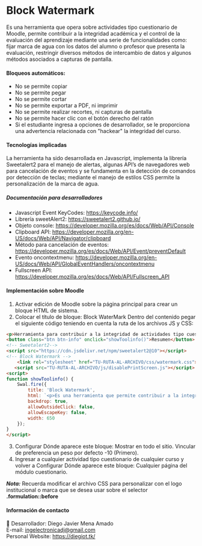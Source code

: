 # Block Watermark
Es una herramienta que opera sobre actividades tipo cuestionario de Moodle, permite contribuir a la integridad académica y el control de la evaluación del aprendizaje mediante una serie de funcionalidades como: fijar marca de agua con los datos del alumno o profesor que presenta la evaluación, restringir diversos métodos de intercambio de datos y algunos métodos asociados a capturas de pantalla.

#### Bloqueos automáticos:
* No se permite copiar
* No se permite pegar
* No se permite cortar
* No se permite exportar a PDF, ni imprimir
* No se permite realizar recortes, ni capturas de pantalla
* No se permite hacer clic con el botón derecho del ratón
* Si el estudiante ingresa a opciones de desarrollador, se le proporciona una advertencia relacionada con "hackear" la integridad del curso.

#### Tecnologías implicadas
La herramienta ha sido desarrollada en Javascript, implementa la librería Sweetalert2 para el manejo de alertas, algunas API’s de navegadores web para cancelación de eventos y se fundamenta en la detección de comandos por detección de teclas; mediante el manejo de estilos CSS permite la personalización de la marca de agua.

##### Documentación para desarrolladores
* Javascript Event KeyCodes: https://keycode.info/
* Librería sweetAlert2: https://sweetalert2.github.io/
* Objeto console: https://developer.mozilla.org/es/docs/Web/API/Console
* Clipboard API: https://developer.mozilla.org/en-US/docs/Web/API/Navigator/clipboard
* Método para cancelación de eventos: https://developer.mozilla.org/es/docs/Web/API/Event/preventDefault
* Evento oncontextmenu: https://developer.mozilla.org/en-US/docs/Web/API/GlobalEventHandlers/oncontextmenu
* Fullscreen API: https://developer.mozilla.org/es/docs/Web/API/Fullscreen_API


#### Implementación sobre Moodle
1. Activar edición de Moodle sobre la página principal para crear un bloque HTML de sistema.
2. Colocar el título de bloque: Block WaterMark
Dentro del contenido pegar el siguiente código teniendo en cuenta la ruta de los archivos JS y CSS:
```html
<p>Herramienta para contribuir a la integridad de actividades tipo cuestionario.</p>
<button class="btn btn-info" onclick="showToolinfo()">Resumen</button>
<!-- Sweetalert2-->
<script src="https://cdn.jsdelivr.net/npm/sweetalert2@10"></script>
<!-- Block Watermark -->
    <link rel="stylesheet" href="TU-RUTA-AL-ARCHIVO/css/watermark.css">
   <script src="TU-RUTA-AL-ARCHIVO/js/disablePrintScreen.js"></script>
<script>
function showToolinfo() {
    Swal.fire({
        title: 'Block Watermark',
        html: `<p>Es una herramienta que permite contribuir a la integridad de las evaluaciones con una serie de funcionalidades, tales como: fijar marca de agua con datos del alumno o profesor que presenta la evaluación, restringir diferentes métodos de capturas de pantalla y restringir métodos de intercambio de datos. </p><h2>Cierres automáticos:</h2> <ul style="text-align: justify"> <li>No se permite copiar</li> <li>No se permite pegar</li> <li>No se permite cortar</li> <li>No se permite exportar a PDF, ni imprimir</li> <li>No se permite realizar capturas de pantalla</li> <li>Se limita el recorte de pantalla</li> <li>No se permite hacer clic con el botón derecho del ratón</li></ul>`,
        backdrop: true,
        allowOutsideClick: false,
        allowEscapeKey: false,
        width: 650
    });
}
</script>
```
3. Configurar Dónde aparece este bloque: Mostrar en todo el sitio. Vincular de preferencia un peso por defecto -10 (Primero).
4. Ingresar a cualquier actividad tipo cuestionario de cualquier curso y volver a Configurar Dónde aparece este bloque: Cualquier página del módulo cuestionario.

***Nota:*** Recuerda modificar el archivo CSS para personalizar con el logo institucional o marca que se desea usar sobre el selector **.formulation::before**

#### Información de contacto
👋 Desarrollador: Diego Javier Mena Amado  
E-mail: ingelectronicadj@gmail.com  
Personal Website: https://diegiot.tk/  